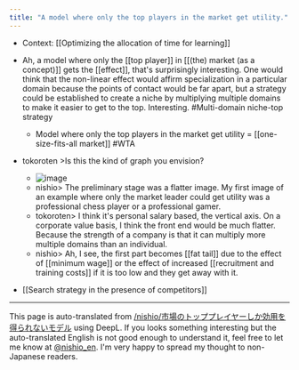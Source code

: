 ```yaml
---
title: "A model where only the top players in the market get utility."
---
```


- Context: [[Optimizing the allocation of time for learning]]
- Ah, a model where only the [[top player]] in [[(the) market (as a concept)]] gets the [[effect]], that's surprisingly interesting. One would think that the non-linear effect would affirm specialization in a particular domain because the points of contact would be far apart, but a strategy could be established to create a niche by multiplying multiple domains to make it easier to get to the top. Interesting. #Multi-domain niche-top strategy
    - Model where only the top players in the market get utility = [[one-size-fits-all market]] #WTA
- tokoroten >Is this the kind of graph you envision?
    - ![image](https://gyazo.com/b6efc2ec5d68aaffa33e75c8cfda8b66/thumb/1000)
    - nishio> The preliminary stage was a flatter image. My first image of an example where only the market leader could get utility was a professional chess player or a professional gamer.
    - tokoroten> I think it's personal salary based, the vertical axis. On a corporate value basis, I think the front end would be much flatter. Because the strength of a company is that it can multiply more multiple domains than an individual.
    - nishio> Ah, I see, the first part becomes [[fat tail]] due to the effect of [[minimum wage]] or the effect of increased [[recruitment and training costs]] if it is too low and they get away with it.

- [[Search strategy in the presence of competitors]]

---
This page is auto-translated from [/nishio/市場のトッププレイヤーしか効用を得られないモデル](https://scrapbox.io/nishio/市場のトッププレイヤーしか効用を得られないモデル) using DeepL. If you looks something interesting but the auto-translated English is not good enough to understand it, feel free to let me know at [@nishio_en](https://twitter.com/nishio_en). I'm very happy to spread my thought to non-Japanese readers.